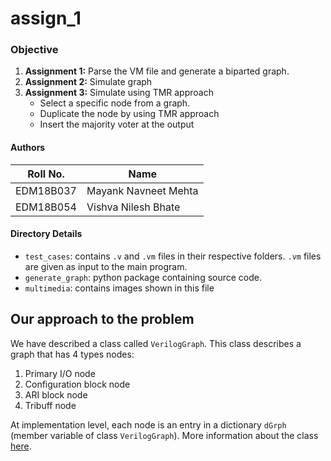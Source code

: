 # assign_1
 
### Objective
1. **Assignment 1:** Parse the VM file and generate a biparted graph.
2. **Assignment 2:** Simulate graph
3. **Assignment 3:** Simulate using TMR approach
    - Select a specific node from a graph.
    - Duplicate the node by using TMR approach
    - Insert the majority voter at the output
#### Authors
| Roll No. | Name |
| --- | --- |
| EDM18B037 | Mayank Navneet Mehta |
| EDM18B054 | Vishva Nilesh Bhate |

#### Directory Details
- `test_cases`: contains `.v` and `.vm` files in their respective folders. `.vm` files are given as input to the main program.
- `generate_graph`: python package containing source code.
- `multimedia`: contains images shown in this file

## Our approach to the problem
We have described a class called `VerilogGraph`. This class describes a graph that has 4 types nodes:
1. Primary I/O node
2. Configuration block node
3. ARI block node
4. Tribuff node

At implementation level, each node is an entry in a dictionary `dGrph` (member variable of class `VerilogGraph`). More information about the class [here](./docs/on_VerilogGraph.md).